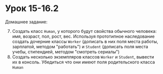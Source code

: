 # Урок 15-16.2

Домашнее задание:

7. Создать класс `Human`, у которого будут свойства обычного человека: имя, возраст, пол, рост, вес. Используя прототипное наследование создать дочерние классы `Worker` (дописать в них поля места работы, зарплатой, методом "работать") и `Student` (дописать поля места учебы, стипендией, методом "смотреть сериалы")
8. Создать несколько экземпляров классов `Worker` и `Student`, вывести их в консоль. Убедиться что они имеют поля родительского класса `Human`
